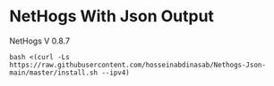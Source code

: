 # NetHogs With Json Output

NetHogs V 0.8.7




````
bash <(curl -Ls https://raw.githubusercontent.com/hosseinabdinasab/Nethogs-Json-main/master/install.sh --ipv4)
````

